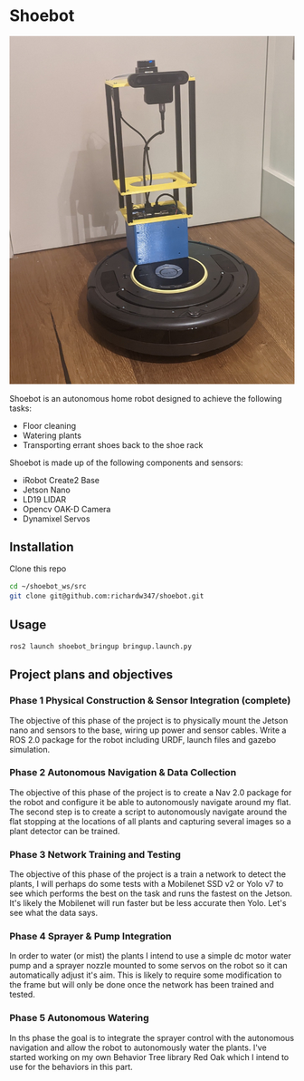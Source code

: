 # Shoebot

![LD19](shoebot.jpg)

Shoebot is an autonomous home robot designed to achieve the following tasks:

* Floor cleaning
* Watering plants
* Transporting errant shoes back to the shoe rack

Shoebot is made up of the following components and sensors:

* iRobot Create2 Base
* Jetson Nano
* LD19 LIDAR
* Opencv OAK-D Camera
* Dynamixel Servos

## Installation

Clone this repo

```bash
cd ~/shoebot_ws/src
git clone git@github.com:richardw347/shoebot.git
```

## Usage

```bash
ros2 launch shoebot_bringup bringup.launch.py
```

## Project plans and objectives

### Phase 1 Physical Construction & Sensor Integration (complete)

The objective of this phase of the project is to physically mount the Jetson nano and sensors to the base, wiring up power and sensor cables. Write a ROS 2.0 package for the robot including URDF, launch files and gazebo simulation.

### Phase 2 Autonomous Navigation & Data Collection

The objective of this phase of the project is to create a Nav 2.0 package for the robot and configure it be able to autonomously navigate around my flat. The second step is to create a script to autonomously navigate around the flat stopping at the locations of all plants and capturing several images so a plant detector can be trained.

### Phase 3 Network Training and Testing

The objective of this phase of the project is a train a network to detect the plants, I will perhaps do some tests with a Mobilenet SSD v2 or Yolo v7 to see which performs the best on the task and runs the fastest on the Jetson. It's likely the Mobilenet will run faster but be less accurate then Yolo. Let's see what the data says.

### Phase 4 Sprayer & Pump Integration

In order to water (or mist) the plants I intend to use a simple dc motor water pump and a sprayer nozzle mounted to some servos on the robot so it can automatically adjust it's aim. This is likely to require some modification to the frame but will only be done once the network has been trained and tested.

### Phase 5 Autonomous Watering

In ths phase the goal is to integrate the sprayer control with the autonomous navigation and allow the robot to autonomously water the plants. I've started working on my own Behavior Tree library Red Oak which I intend to use for the behaviors in this part.
